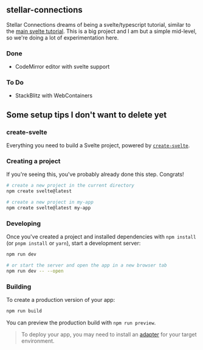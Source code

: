 ## stellar-connections

Stellar Connections dreams of being a svelte/typescript tutorial, similar to the [main svelte tutorial](https://learn.svelte.dev/tutorial/welcome-to-svelte).
This is a big project and I am but a simple mid-level, so we're doing a lot of experimentation here.

### Done

- CodeMirror editor with svelte support

### To Do

- StackBlitz with WebContainers

## Some setup tips I don't want to delete yet

### create-svelte

Everything you need to build a Svelte project, powered by [`create-svelte`](https://github.com/sveltejs/kit/tree/main/packages/create-svelte).

### Creating a project

If you're seeing this, you've probably already done this step. Congrats!

```bash
# create a new project in the current directory
npm create svelte@latest

# create a new project in my-app
npm create svelte@latest my-app
```

### Developing

Once you've created a project and installed dependencies with `npm install` (or `pnpm install` or `yarn`), start a development server:

```bash
npm run dev

# or start the server and open the app in a new browser tab
npm run dev -- --open
```

### Building

To create a production version of your app:

```bash
npm run build
```

You can preview the production build with `npm run preview`.

> To deploy your app, you may need to install an [adapter](https://kit.svelte.dev/docs/adapters) for your target environment.
